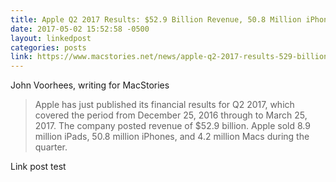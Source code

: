 ```yaml
---
title: Apple Q2 2017 Results: $52.9 Billion Revenue, 50.8 Million iPhones, 8.9 Million iPads Sold – MacStories
date: 2017-05-02 15:52:58 -0500
layout: linkedpost
categories: posts
link: https://www.macstories.net/news/apple-q2-2017-results-529-billion-revenue-508-million-iphones-89-million-ipads-sold/
---
```




John Voorhees, writing for MacStories

> Apple has just published its financial results for Q2 2017, which covered the period from December 25, 2016 through to March 25, 2017. The company posted revenue of $52.9 billion. Apple sold 8.9 million iPads, 50.8 million iPhones, and 4.2 million Macs during the quarter.

Link post test
